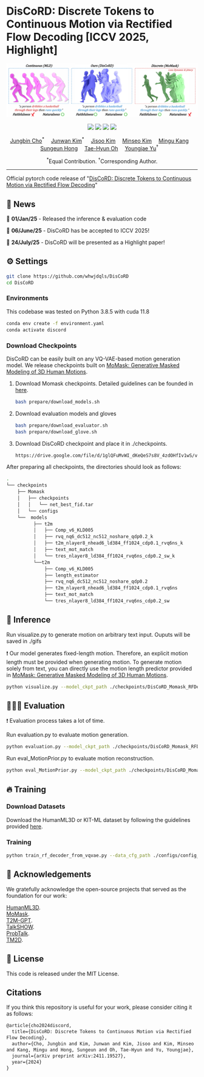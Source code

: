 # DisCoRD: Discrete Tokens to Continuous Motion via Rectified Flow Decoding [ICCV 2025, Highlight]

![](./images/teaser.png)

<p align="center">
  <a href='https://arxiv.org/abs/2411.19527'>
  <img src='https://img.shields.io/badge/Arxiv-2411.16575-A42C25?style=flat&logo=arXiv&logoColor=A42C25'></a>
  <a href='https://arxiv.org/pdf/2411.19527.pdf'>
  <img src='https://img.shields.io/badge/Paper-PDF-yellow?style=flat&logo=arXiv&logoColor=yellow'></a>
  <a href='https://whwjdqls.github.io/discord.github.io/'>
  <img src='https://img.shields.io/badge/Project-Page-orange?style=flat&logo=Google%20chrome&logoColor=orange'></a>
  <a href='https://paperswithcode.com/sota/motion-synthesis-on-humanml3d?p=discord-discrete-tokens-to-continuous-motion'>
  <img src='https://img.shields.io/endpoint.svg?url=https://paperswithcode.com/badge/discord-discrete-tokens-to-continuous-motion/motion-synthesis-on-humanml3d'></a>
</p>

<p align="center">
  <p align="center">
      <a href='https://github.com/whwjdqls/' target='_blank'>Jungbin Cho</a><sup>*</sup>&emsp;
      <a href='https://junwankimm.github.io/' target='_blank'>Junwan Kim</a><sup>*</sup>&emsp;
      <a href='https://mirlab.yonsei.ac.kr/people/jisoo.html/' target='_blank'>Jisoo Kim</a>&emsp;
      <a href='https://mirlab.yonsei.ac.kr/people/minseo.html/' target='_blank'>Minseo Kim</a>&emsp;
      <a href='' target='_blank'>Mingu Kang</a>&emsp;
      <a href='https://www.csehong.com/' target='_blank'>Sungeun Hong</a>&emsp;
      <a href='https://ami.postech.ac.kr/members/tae-hyun-oh/' target='_blank'>Tae-Hyun Oh</a>&emsp;
      <a href='https://yj-yu.github.io/home/' target='_blank'>Youngjae Yu</a><sup>†</sup>&emsp;
    </p>
  <p align="center">
    <sup>*</sup>Equal Contribution. <sup>†</sup>Corresponding Author.
  </p>
</p>

---

Official pytorch code release of "[DisCoRD: Discrete Tokens to Continuous Motion via Rectified Flow Decoding](https://arxiv.org/abs/2411.19527)"

## 📨 News


🚀 **01/Jan/25** - Released the inference & evaluation code

🚀 **06/June/25** - DisCoRD has be accepted to ICCV 2025!


🚀 **24/July/25** - DisCoRD will be presented as a Highlight paper!
## ⚙️ Settings
```bash
git clone https://github.com/whwjdqls/DisCoRD
cd DisCoRD
```
### Environments
This codebase was tested on Python 3.8.5 with cuda 11.8
``` bash
conda env create -f environment.yaml
conda activate discord
```

### Download Checkpoints
DisCoRD can be easily built on any VQ-VAE-based motion generation model. We release checkpoints built on [MoMask: Generative Masked Modeling of 3D Human Motions](https://arxiv.org/abs/2312.00063).

1. Download Momask checkpoints. Detailed guidelines can be founded in [here](https://github.com/EricGuo5513/momask-codes).

    ``` bash
    bash prepare/download_models.sh
    ```
2. Download evaluation models and gloves

    ``` bash
    bash prepare/download_evaluator.sh
    bash prepare/download_glove.sh
    ```
3. Download DisCoRD checkpoint and place it in ./checkpoints.
    ``` bash
    https://drive.google.com/file/d/1glQFuMvWI_dKeQeS7s8V_4zdOHfIv1wS/view?usp=drive_link
    ```

After preparing all checkpoints, the directories should look as follows:

``` bash
.
└── checkpoints
    ├── Momask
    │   ├── checkpoints
    │   │   └── net_best_fid.tar
    │   └── configs
    └──  models
          ├── t2m
          │   ├── Comp_v6_KLD005
          │   ├── rvq_nq6_dc512_nc512_noshare_qdp0.2_k
          │   ├── t2m_nlayer8_nhead6_ld384_ff1024_cdp0.1_rvq6ns_k
          │   ├── text_mot_match
          │   └── tres_nlayer8_ld384_ff1024_rvq6ns_cdp0.2_sw_k
          └──t2m
              ├── Comp_v6_KLD005
              ├── length_estimator
              ├── rvq_nq6_dc512_nc512_noshare_qdp0.2
              ├── t2m_nlayer8_nhead6_ld384_ff1024_cdp0.1_rvq6ns
              ├── text_mot_match
              └── tres_nlayer8_ld384_ff1024_rvq6ns_cdp0.2_sw
```

## 💭 Inference

Run visualize.py to generate motion on arbitrary text input. Ouputs will be saved in ./gifs

❗ Our model generates fixed-length motion. Therefore, an explicit motion length must be provided when generating motion. To generate motion solely from text, you can directly use the motion length predictor provided in  [MoMask: Generative Masked Modeling of 3D Human Motions](https://github.com/EricGuo5513/momask-code).
``` bash
python visualize.py --model_ckpt_path ./checkpoints/DisCoRD_Momask_RFDecoder_best.pth --input_text "A person is walking" --m_length 196
```

## 🏃🏻‍♂️ Evaluation
❗ Evaluation process takes a lot of time.

Run evaluation.py to evaluate motion generation.
``` bash
python evaluation.py --model_ckpt_path ./checkpoints/DisCoRD_Momask_RFDecoder_best.pth
```

Run eval_MotionPrior.py to evaluate motion reconstruction. 
``` bash
python eval_MotionPrior.py --model_ckpt_path ./checkpoints/DisCoRD_Momask_RFDecoder_best.pth
```

## 🔥 Training

### Download Datasets
Download the HumanML3D or KIT-ML dataset by following the guidelines provided [here](https://github.com/EricGuo5513/HumanML3D).
### Training 
``` bash
python train_rf_decoder_from_vqvae.py --data_cfg_path ./configs/config_data.yaml --model_cfg_path ./configs/config_model.yaml
```

## 👀 Acknowledgements
We gratefully acknowledge the open-source projects that served as the foundation for our work:

[HumanML3D](https://github.com/EricGuo5513/HumanML3D).\
[MoMask](https://github.com/EricGuo5513/momask-codes). \
[T2M-GPT](https://github.com/Mael-zys/T2M-GPT).\
[TalkSHOW](https://github.com/yhw-yhw/TalkSHOW).\
[ProbTalk](https://github.com/feifeifeiliu/ProbTalk).\
[TM2D](https://github.com/Garfield-kh/TM2D).



## 🔑 License
This code is released under the MIT License.



## Citations
If you think this repository is useful for your work, please consider citing it as follows:
```
@article{cho2024discord,
  title={DisCoRD: Discrete Tokens to Continuous Motion via Rectified Flow Decoding},
  author={Cho, Jungbin and Kim, Junwan and Kim, Jisoo and Kim, Minseo and Kang, Mingu and Hong, Sungeun and Oh, Tae-Hyun and Yu, Youngjae},
  journal={arXiv preprint arXiv:2411.19527},
  year={2024}
}
```

